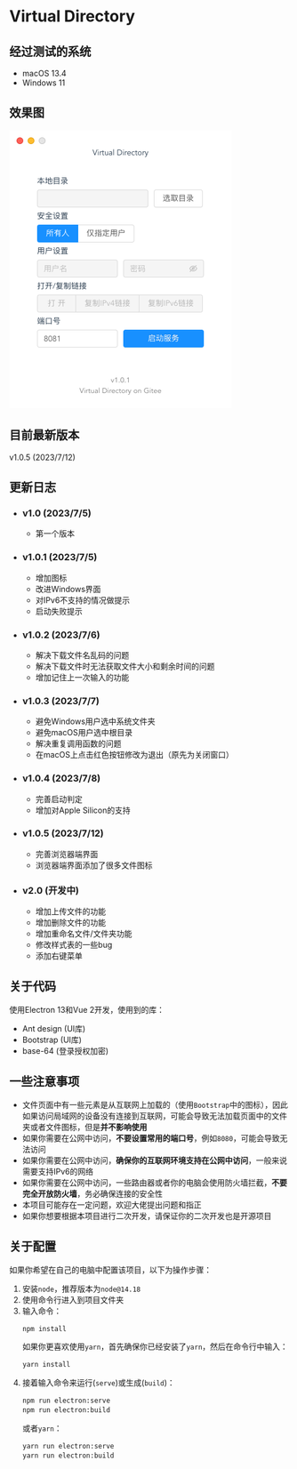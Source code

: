 # Virtual Directory

## 经过测试的系统
-  macOS 13.4
-  Windows 11

## 效果图

![在macOS上的效果图](_demo/shotcut_macOS.png)

## 目前最新版本
v1.0.5 (2023/7/12)

## 更新日志
- ### v1.0 (2023/7/5)
  - 第一个版本

- ### v1.0.1 (2023/7/5)
  - 增加图标
  - 改进Windows界面
  - 对IPv6不支持的情况做提示
  - 启动失败提示

- ### v1.0.2 (2023/7/6)
  - 解决下载文件名乱码的问题
  - 解决下载文件时无法获取文件大小和剩余时间的问题
  - 增加记住上一次输入的功能

- ### v1.0.3 (2023/7/7)
  - 避免Windows用户选中系统文件夹
  - 避免macOS用户选中根目录
  - 解决重复调用函数的问题
  - 在macOS上点击红色按钮修改为退出（原先为关闭窗口）

- ### v1.0.4 (2023/7/8)
  - 完善启动判定
  - 增加对Apple Silicon的支持

- ### v1.0.5 (2023/7/12)
  - 完善浏览器端界面
  - 浏览器端界面添加了很多文件图标

- ### v2.0 (开发中)
  - 增加上传文件的功能
  - 增加删除文件的功能
  - 增加重命名文件/文件夹功能
  - 修改样式表的一些bug
  - 添加右键菜单

## 关于代码
使用Electron 13和Vue 2开发，使用到的库：

- Ant design (UI库)
- Bootstrap (UI库)
- base-64 (登录授权加密)

## 一些注意事项
- 文件页面中有一些元素是从互联网上加载的（使用`Bootstrap`中的图标），因此如果访问局域网的设备没有连接到互联网，可能会导致无法加载页面中的文件夹或者文件图标，但是**并不影响使用**
- 如果你需要在公网中访问，**不要设置常用的端口号**，例如`8080`，可能会导致无法访问
- 如果你需要在公网中访问，**确保你的互联网环境支持在公网中访问**，一般来说需要支持IPv6的网络
- 如果你需要在公网中访问，一些路由器或者你的电脑会使用防火墙拦截，**不要完全开放防火墙**，务必确保连接的安全性
- 本项目可能存在一定问题，欢迎大佬提出问题和指正
- 如果你想要根据本项目进行二次开发，请保证你的二次开发也是开源项目

## 关于配置
如果你希望在自己的电脑中配置该项目，以下为操作步骤：

1. 安装`node`，推荐版本为`node@14.18`
2. 使用命令行进入到项目文件夹
3. 输入命令：
   ```bash
   npm install
   ```
   如果你更喜欢使用`yarn`，首先确保你已经安装了`yarn`，然后在命令行中输入：
   ```bash
   yarn install
   ```
4. 接着输入命令来运行(`serve`)或生成(`build`)：
   ```bash
   npm run electron:serve
   npm run electron:build
   ```
   或者`yarn`：
   ```bash
   yarn run electron:serve
   yarn run electron:build
   ```